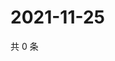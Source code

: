 # 2021-11-25

共 0 条

<!-- BEGIN WEIBO -->
<!-- 最后更新时间 Thu Nov 25 2021 14:01:06 GMT+0800 (China Standard Time) -->

<!-- END WEIBO -->
